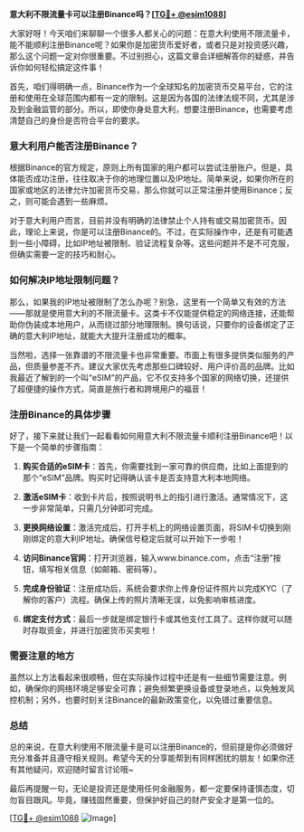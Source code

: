 **意大利不限流量卡可以注册Binance吗？[[TG💪+ @esim1088](https://t.me/s/esim1088)]**

大家好呀！今天咱们来聊聊一个很多人都关心的问题：在意大利使用不限流量卡，能不能顺利注册Binance呢？如果你是加密货币爱好者，或者只是对投资感兴趣，那么这个问题一定对你很重要。不过别担心，这篇文章会详细解答你的疑惑，并告诉你如何轻松搞定这件事！

首先，咱们得明确一点，Binance作为一个全球知名的加密货币交易平台，它的注册和使用在全球范围内都有一定的限制。这是因为各国的法律法规不同，尤其是涉及到金融监管的部分。所以，即使你身处意大利，想要注册Binance，也需要考虑清楚自己的身份是否符合平台的要求。

### 意大利用户能否注册Binance？

根据Binance的官方规定，原则上所有国家的用户都可以尝试注册账户。但是，具体能否成功注册，往往取决于你的地理位置以及IP地址。简单来说，如果你所在的国家或地区的法律允许加密货币交易，那么你就可以正常注册并使用Binance；反之，则可能会遇到一些麻烦。

对于意大利用户而言，目前并没有明确的法律禁止个人持有或交易加密货币。因此，理论上来说，你是可以注册Binance的。不过，在实际操作中，还是有可能遇到一些小障碍，比如IP地址被限制、验证流程复杂等。这些问题并不是不可克服，但确实需要一定的技巧和耐心。

### 如何解决IP地址限制问题？

那么，如果我的IP地址被限制了怎么办呢？别急，这里有一个简单又有效的方法——那就是使用意大利的不限流量卡。这类卡不仅能提供稳定的网络连接，还能帮助你伪装成本地用户，从而绕过部分地理限制。换句话说，只要你的设备绑定了正确的意大利IP地址，就能大大提升注册成功的概率。

当然啦，选择一张靠谱的不限流量卡也非常重要。市面上有很多提供类似服务的产品，但质量参差不齐。建议大家优先考虑那些口碑较好、用户评价高的品牌。比如我最近了解到的一个叫“eSIM”的产品，它不仅支持多个国家的网络切换，还提供了超便捷的操作方式，简直是旅行者和跨境用户的福音！

### 注册Binance的具体步骤

好了，接下来就让我们一起看看如何用意大利不限流量卡顺利注册Binance吧！以下是一个简单的步骤指南：

1. **购买合适的eSIM卡**：首先，你需要找到一家可靠的供应商，比如上面提到的那个“eSIM”品牌。购买时记得确认该卡是否支持意大利本地网络。
   
2. **激活eSIM卡**：收到卡片后，按照说明书上的指引进行激活。通常情况下，这一步非常简单，只需几分钟即可完成。

3. **更换网络设置**：激活完成后，打开手机上的网络设置页面，将SIM卡切换到刚刚绑定的意大利IP地址。确保信号稳定后就可以开始下一步啦！

4. **访问Binance官网**：打开浏览器，输入www.binance.com，点击“注册”按钮，填写相关信息（如邮箱、密码等）。

5. **完成身份验证**：注册成功后，系统会要求你上传身份证件照片以完成KYC（了解你的客户）流程。确保上传的照片清晰无误，以免影响审核进度。

6. **绑定支付方式**：最后一步就是绑定银行卡或其他支付工具了。这样你就可以随时存取资金，并进行加密货币买卖啦！

### 需要注意的地方

虽然以上方法看起来很顺畅，但在实际操作过程中还是有一些细节需要注意。例如，确保你的网络环境足够安全可靠；避免频繁更换设备或登录地点，以免触发风控机制；另外，也要时刻关注Binance的最新政策变化，以免错过重要信息。

### 总结

总的来说，在意大利使用不限流量卡是可以注册Binance的，但前提是你必须做好充分准备并且遵守相关规则。希望今天的分享能帮到有同样困扰的朋友！如果你还有其他疑问，欢迎随时留言讨论哦~

最后再提醒一句，无论是投资还是使用任何金融服务，都一定要保持谨慎态度，切勿盲目跟风。毕竟，赚钱固然重要，但保护好自己的财产安全才是第一位的。

[[TG💪+ @esim1088](https://t.me/s/esim1088) ![Image](https://i.postimg.cc/4NQfJmqS/Snipaste-2025-05-13-00-14-12.png)]